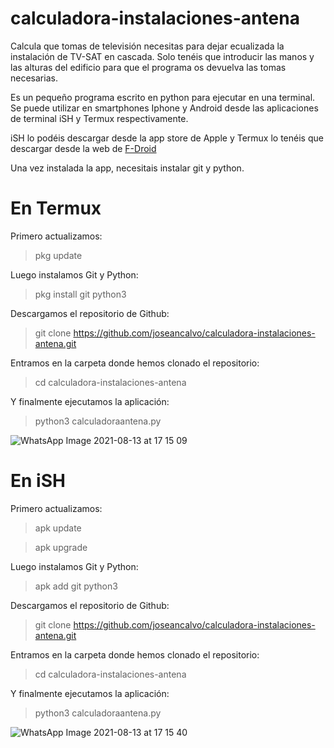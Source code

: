 # calculadora-instalaciones-antena
Calcula que tomas de televisión necesitas para dejar ecualizada la instalación de TV-SAT en cascada. Solo tenéis que introducir las manos y las alturas del edificio para que el programa os devuelva las tomas necesarias.

Es un pequeño programa escrito en python para ejecutar en una terminal. Se puede utilizar en smartphones Iphone y Android desde las aplicaciones de terminal iSH y Termux respectivamente.

iSH lo podéis descargar desde la app store de Apple y Termux lo tenéis que descargar desde la web de [F-Droid](https://f-droid.org/es/)

Una vez instalada la app, necesitais instalar git y python.
  
  # En Termux
  
  Primero actualizamos:
  >pkg update
  
  Luego instalamos Git y Python:
  >pkg install git python3
  
  Descargamos el repositorio de Github:
  >git clone https://github.com/joseancalvo/calculadora-instalaciones-antena.git
  
  Entramos en la carpeta donde hemos clonado el repositorio:
  >cd calculadora-instalaciones-antena
  
  Y finalmente ejecutamos la aplicación:
  >python3 calculadoraantena.py
  
  ![WhatsApp Image 2021-08-13 at 17 15 09](https://user-images.githubusercontent.com/64921162/129383463-dc20287f-0a7c-420c-9eb9-157e0be8b885.jpeg)

  # En iSH
  
  Primero actualizamos:
  >apk update
  
  >apk upgrade
  
  Luego instalamos Git y Python:
  >apk add git python3
  
  Descargamos el repositorio de Github:
  >git clone https://github.com/joseancalvo/calculadora-instalaciones-antena.git
  
  Entramos en la carpeta donde hemos clonado el repositorio:
  >cd calculadora-instalaciones-antena
  
  Y finalmente ejecutamos la aplicación:
  >python3 calculadoraantena.py
  
  ![WhatsApp Image 2021-08-13 at 17 15 40](https://user-images.githubusercontent.com/64921162/129383613-8c1e1c32-4706-4ea7-8fcb-ef27a5622769.jpeg)
